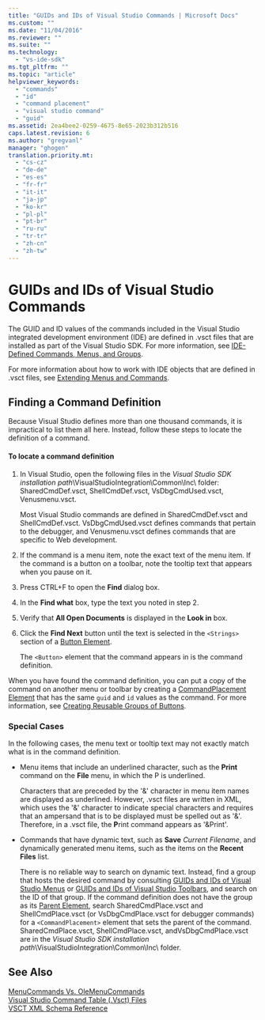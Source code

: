 ```yaml
---
title: "GUIDs and IDs of Visual Studio Commands | Microsoft Docs"
ms.custom: ""
ms.date: "11/04/2016"
ms.reviewer: ""
ms.suite: ""
ms.technology: 
  - "vs-ide-sdk"
ms.tgt_pltfrm: ""
ms.topic: "article"
helpviewer_keywords: 
  - "commands"
  - "id"
  - "command placement"
  - "visual studio command"
  - "guid"
ms.assetid: 2ea4bee2-0259-4675-8e65-2023b312b516
caps.latest.revision: 6
ms.author: "gregvanl"
manager: "ghogen"
translation.priority.mt: 
  - "cs-cz"
  - "de-de"
  - "es-es"
  - "fr-fr"
  - "it-it"
  - "ja-jp"
  - "ko-kr"
  - "pl-pl"
  - "pt-br"
  - "ru-ru"
  - "tr-tr"
  - "zh-cn"
  - "zh-tw"
---
```

# GUIDs and IDs of Visual Studio Commands
The GUID and ID values of the commands included in the Visual Studio integrated development environment (IDE) are defined in .vsct files that are installed as part of the Visual Studio SDK. For more information, see [IDE-Defined Commands, Menus, and Groups](../../extensibility/internals/ide-defined-commands-menus-and-groups.md).  
  
 For more information about how to work with IDE objects that are defined in .vsct files, see [Extending Menus and Commands](../../extensibility/extending-menus-and-commands.md).  
  
## Finding a Command Definition  
 Because Visual Studio defines more than one thousand commands, it is impractical to list them all here. Instead, follow these steps to locate the definition of a command.  
  
#### To locate a command definition  
  
1.  In Visual Studio, open the following files in the *Visual Studio SDK installation path*\VisualStudioIntegration\Common\Inc\ folder: SharedCmdDef.vsct, ShellCmdDef.vsct, VsDbgCmdUsed.vsct, Venusmenu.vsct.  
  
     Most Visual Studio commands are defined in SharedCmdDef.vsct and ShellCmdDef.vsct. VsDbgCmdUsed.vsct defines commands that pertain to the debugger, and Venusmenu.vsct defines commands that are specific to Web development.  
  
2.  If the command is a menu item, note the exact text of the menu item. If the command is a button on a toolbar, note the tooltip text that appears when you pause on it.  
  
3.  Press CTRL+F to open the **Find** dialog box.  
  
4.  In the **Find what** box, type the text you noted in step 2.  
  
5.  Verify that **All Open Documents** is displayed in the **Look in** box.  
  
6.  Click the **Find Next** button until the text is selected in the `<Strings>` section of a [Button Element](../../extensibility/button-element.md).  
  
     The `<Button>` element that the command appears in is the command definition.  
  
 When you have found the command definition, you can put a copy of the command on another menu or toolbar by creating a [CommandPlacement Element](../../extensibility/commandplacement-element.md) that has the same `guid` and `id` values as the command. For more information, see [Creating Reusable Groups of Buttons](../../extensibility/creating-reusable-groups-of-buttons.md).  
  
### Special Cases  
 In the following cases, the menu text or tooltip text may not exactly match what is in the command definition.  
  
-   Menu items that include an underlined character, such as the **Print** command on the **File** menu, in which the P is underlined.  
  
     Characters that are preceded by the '&' character in menu item names are displayed as underlined. However, .vsct files are written in XML, which uses the '&' character to indicate special characters and requires that an ampersand that is to be displayed must be spelled out as '&amp;'. Therefore, in a .vsct file, the **P**rint command appears as '&amp;Print'.  
  
-   Commands that have dynamic text, such as **Save** *Current Filename*, and dynamically generated menu items, such as the items on the **Recent Files** list.  
  
     There is no reliable way to search on dynamic text. Instead, find a group that hosts the desired command by consulting [GUIDs and IDs of Visual Studio Menus](../../extensibility/internals/guids-and-ids-of-visual-studio-menus.md) or [GUIDs and IDs of Visual Studio Toolbars](../../extensibility/internals/guids-and-ids-of-visual-studio-toolbars.md), and search on the ID of that group. If the command definition does not have the group as its [Parent Element](../../extensibility/parent-element.md), search SharedCmdPlace.vsct and ShellCmdPlace.vsct (or VsDbgCmdPlace.vsct for debugger commands) for a `<CommandPlacement>` element that sets the parent of the command. SharedCmdPlace.vsct, ShellCmdPlace.vsct, andVsDbgCmdPlace.vsct are in the *Visual Studio SDK installation path*\VisualStudioIntegration\Common\Inc\ folder.  
  
## See Also  
 [MenuCommands Vs. OleMenuCommands](../../misc/menucommands-vs-olemenucommands.md)   
 [Visual Studio Command Table (.Vsct) Files](../../extensibility/internals/visual-studio-command-table-dot-vsct-files.md)   
 [VSCT XML Schema Reference](../../extensibility/vsct-xml-schema-reference.md)